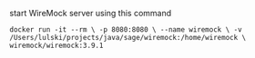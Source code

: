 start WireMock server using this command

`docker run -it --rm \
-p 8080:8080 \
--name wiremock \
-v /Users/lulski/projects/java/sage/wiremock:/home/wiremock \
wiremock/wiremock:3.9.1`